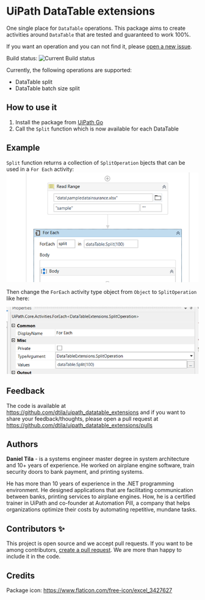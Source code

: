 # UiPath DataTable extensions

One single place for ``DataTable`` operations. This package aims to create activities around ``DataTable`` that are tested and guaranteed to work 100%. 

If you want an operation and you can not find it, please [open a new issue](https://github.com/dtila/uipath_datatable_extensions/issues/new).

Build status: ![Current Build status](https://github.com/dtila/uipath_datatable_extensions/workflows/CI/badge.svg?branch=main)

Currently, the following operations are supported:
- DataTable split
- DataTable batch size split


## How to use it
1. Install the package from [UiPath Go](https://marketplace.uipath.com/listings/uipath-datatable-extensions)
2. Call the ``Split`` function which is now available for each DataTable


## Example
``Split`` function returns a collection of ``SplitOperation`` bjects that can be used in a ``For Each`` activity:
![](https://raw.githubusercontent.com/dtila/uipath_datatable_extensions/main/docs/split/foreach.PNG)

Then change the ``ForEach`` activity type object from ``Object`` to ``SplitOperation`` like here:

![](https://raw.githubusercontent.com/dtila/uipath_datatable_extensions/main/docs/split/foreach-type.PNG)



## Feedback
The code is available at https://github.com/dtila/uipath_datatable_extensions and if you want to share your feedback/thoughts, please open a pull request at https://github.com/dtila/uipath_datatable_extensions/pulls

## Authors

**Daniel Tila** - is a systems engineer master degree in system architecture and 10+ years of experience. He worked on airplane engine software, train security doors to bank payment, and printing systems. 

He has more than 10 years of experience in the .NET programming environment. He designed applications that are facilitating communication between banks, printing services to airplane engines. How, he is a certified trainer in UiPath and co-founder at Automation Pill, a company that helps organizations optimize their costs by automating repetitive, mundane tasks. 

## Contributors ✨
This project is open source and we accept pull requests. If you want to be among contributors, [create a pull request](https://github.com/dtila/uipath_datatable_extensions/pulls). We are more than happy to include it in the code.

## Credits
Package icon: https://www.flaticon.com/free-icon/excel_3427627
